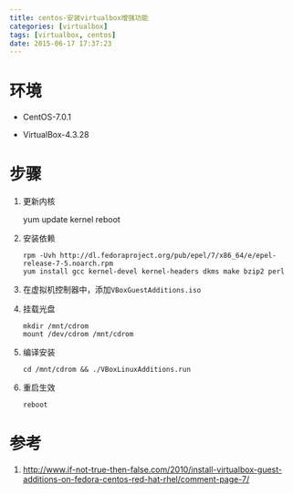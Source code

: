 ```yaml
---
title: centos-安装virtualbox增强功能
categories: [virtualbox]
tags: [virtualbox, centos]
date: 2015-06-17 17:37:23
---
```


# 环境

-   CentOS-7.0.1

-   VirtualBox-4.3.28

# 步骤

1.  更新内核

    yum update kernel
    reboot

1.  安装依赖

        rpm -Uvh http://dl.fedoraproject.org/pub/epel/7/x86_64/e/epel-release-7-5.noarch.rpm
        yum install gcc kernel-devel kernel-headers dkms make bzip2 perl

1.  在虚拟机控制器中，添加`VBoxGuestAdditions.iso`

1.  挂载光盘

        mkdir /mnt/cdrom
        mount /dev/cdrom /mnt/cdrom

1.  编译安装

        cd /mnt/cdrom && ./VBoxLinuxAdditions.run

1.  重启生效

        reboot

# 参考

1.  <http://www.if-not-true-then-false.com/2010/install-virtualbox-guest-additions-on-fedora-centos-red-hat-rhel/comment-page-7/>
